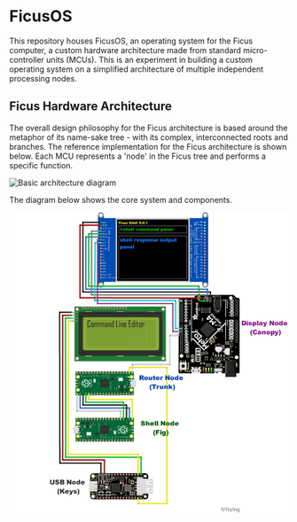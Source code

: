 # FicusOS
This repository houses FicusOS, an operating system for the Ficus computer, a custom hardware architecture made from standard micro-controller units (MCUs). This is an experiment in building a custom operating system on a simplified architecture of multiple independent processing nodes.

## Ficus Hardware Architecture
The overall design philosophy for the Ficus architecture is based around the metaphor of its name-sake tree - with its complex, interconnected roots and branches. The reference implementation for the Ficus architecture is shown below. Each MCU represents a 'node' in the Ficus tree and performs a specific function.

![Basic architecture diagram](docs/img/ficus_main.jpg)

The diagram below shows the core system and components.

![Basic architecture diagram](docs/img/basic-ficus_bb.png)


